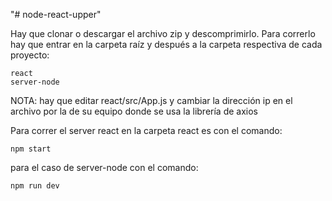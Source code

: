 "# node-react-upper"

Hay que clonar o descargar el archivo zip y descomprimirlo.
Para correrlo hay que entrar en la carpeta raíz y después a la carpeta respectiva de cada proyecto:

    react
    server-node


NOTA: hay que editar react/src/App.js y cambiar la dirección ip en el archivo por la de su equipo donde se usa la librería de axios

Para correr el server react en la carpeta react es con el comando:

    npm start


para el caso de server-node con el comando:

    npm run dev
